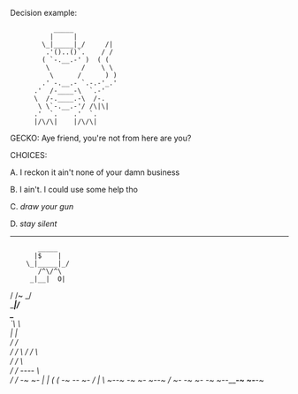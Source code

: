 Decision example:

               _____
              |     |
            \_|_____|_/     /|
             .'()..()`.    / /
            ( `-.__.-' )  ( (    
             \        /    \ \
              \      /      ) )        
            .' -.__.- `.-.-'_.'
          .'  /-____-\  `.-'       
          \  /-.____.-\  /-.
           \ \`-.__.-'/ /\|\|     
          .'  `.    .'  `.
          |/\/\|    |/\/\|

GECKO: Aye friend, you're not from here are you?

CHOICES:

A. I reckon it ain't none of your damn business

B. I ain't. I could use some help tho

C. *draw your gun* 

D. *stay silent*

__________


           _____
          |$    |
        \_|_____|_/
           /^\/^\
         _|__|  O|
\/     /~     \_/ \
 \____|__________/  \
        \_______      \
                `\     \                 \
                  |     |                  \
                 /      /                    \
                /     /                       \\
              /      /                         \ \
             /     /                            \  \
           /     /             _----_            \   \
          /     /           _-~      ~-_         |   |
         (      (        _-~    _--_    ~-_     _/   |
          \      ~-____-~    _-~    ~-_    ~-_-~    /
            ~-_           _-~          ~-_       _-~
               ~--______-~                ~-___-~